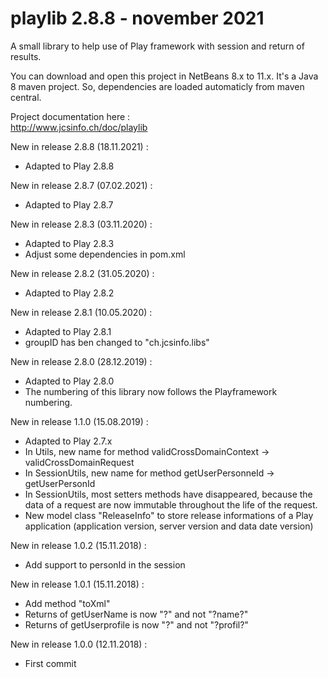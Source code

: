 # playlib 2.8.8 - november 2021
A small library to help use of Play framework with session and return of results.

You can download and open this project in NetBeans 8.x to 11.x. It's a Java 8 maven project. So, dependencies are loaded automaticly from maven central.

Project documentation here :<br>
    http://www.jcsinfo.ch/doc/playlib<br>

New in release 2.8.8 (18.11.2021) :
* Adapted to Play 2.8.8

New in release 2.8.7 (07.02.2021) :
* Adapted to Play 2.8.7

New in release 2.8.3 (03.11.2020) :
* Adapted to Play 2.8.3
* Adjust some dependencies in pom.xml

New in release 2.8.2 (31.05.2020) :
* Adapted to Play 2.8.2

New in release 2.8.1 (10.05.2020) :
* Adapted to Play 2.8.1
* groupID has ben changed to "ch.jcsinfo.libs"

New in release 2.8.0 (28.12.2019) :
* Adapted to Play 2.8.0
* The numbering of this library now follows the Playframework numbering.

New in release 1.1.0 (15.08.2019) :
* Adapted to Play 2.7.x
* In Utils, new name for method validCrossDomainContext -> validCrossDomainRequest
* In SessionUtils, new name for method getUserPersonneId -> getUserPersonId
* In SessionUtils, most setters methods have disappeared, because the data of a request are now immutable throughout the life of the request.
* New model class "ReleaseInfo" to store release informations of a Play application (application version, server version and data date version)

New in release 1.0.2 (15.11.2018) :
* Add support to personId in the session

New in release 1.0.1 (15.11.2018) :
* Add method "toXml"
* Returns of getUserName is now "?" and not "?name?"
* Returns of getUserprofile is now "?" and not "?profil?"

New in release 1.0.0 (12.11.2018) :
* First commit
